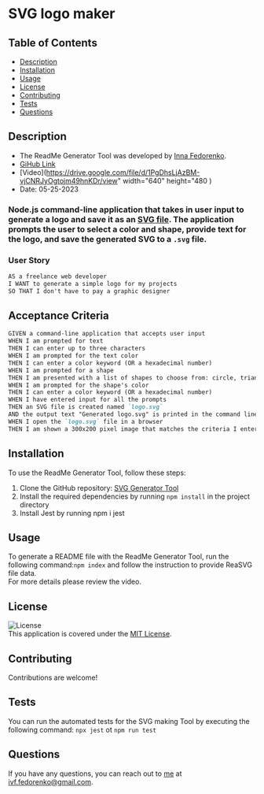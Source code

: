 # SVG logo maker
## Table of Contents
- [Description](#description)
- [Installation]( #installation)
- [Usage](#usage)
- [License](#license)
- [Contributing](#contributing)
- [Tests](#tests)
- [Questions](#questions) 
##  Description
- The ReadMe Generator Tool was developed by [Inna Fedorenko](https://github.com/InnaFedorenko).
- [GiHub Link](https://github.com/InnaFedorenko/svg-logo--maker-if)
- [Video](https://drive.google.com/file/d/1PgDhsLjAzBM-vjCNRJyOgtojm49hnKDr/view" width="640" height="480 )
- Date: 05-25-2023

### Node.js command-line application that takes in user input to generate a logo and save it as an [SVG file](https://en.wikipedia.org/wiki/Scalable_Vector_Graphics). The application prompts the user to select a color and shape, provide text for the logo, and save the generated SVG to a `.svg` file.
### User Story

```md
AS a freelance web developer
I WANT to generate a simple logo for my projects
SO THAT I don't have to pay a graphic designer
```

## Acceptance Criteria

```md
GIVEN a command-line application that accepts user input
WHEN I am prompted for text
THEN I can enter up to three characters
WHEN I am prompted for the text color
THEN I can enter a color keyword (OR a hexadecimal number)
WHEN I am prompted for a shape
THEN I am presented with a list of shapes to choose from: circle, triangle, and square
WHEN I am prompted for the shape's color
THEN I can enter a color keyword (OR a hexadecimal number)
WHEN I have entered input for all the prompts
THEN an SVG file is created named `logo.svg`
AND the output text "Generated logo.svg" is printed in the command line
WHEN I open the `logo.svg` file in a browser
THEN I am shown a 300x200 pixel image that matches the criteria I entered
```


##  Installation
To use the ReadMe Generator Tool, follow these steps:

1. Clone the GitHub repository: [SVG Generator Tool](#github)
2. Install the required dependencies by running ```npm install``` in the project directory
3. Install Jest by running npm i jest


##  Usage
To generate a README file with the ReadMe Generator Tool, run the following command:```npm index``` and follow the instruction to provide ReaSVG file  data.  
For more details please review the video.
## License
![License](https://img.shields.io/badge/License-MIT-yellow.svg)  
  This application is covered under the [MIT License](https://opensource.org/licenses/MIT).
##  Contributing
Contributions are welcome!
##  Tests
You can run the automated tests for the SVG making Tool by executing the following command: ```npx jest``` ot ```npm run test```
##  Questions
If you have any questions, you can reach out to [me](https://github.com/InnaFedorenko) at 
[ivf.fedorenko@gmail.com](mailto:ivf.fedorenko@gmail.com).